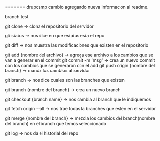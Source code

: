 
=======
drupcamp cambio agregando nueva informacion al readme.

branch test

git clone  -> clona el repositorio del servidor

git status -> nos dice en que estatus esta el repo

git diff -> nos muestra las modificaciones que existen en el repositorio

git add {nombre del archivo} -> agrega ese archivo a los cambios que se van a 								    generar en el commit
git commit -m 'msg' -> crea un nuevo commit con los cambios que se generaron con 						el add
git push origin {nombre del branch} -> manda los cambios al servidor

git branch -> nos dice cuales son las branches que existen

git branch {nombre del branch} -> crea un nuevo branch

git checkout {branch name} -> nos cambia al branch que le indiquemos

git fetch origin --all -> nos trae todas la branches que esten en el servidor

git merge {nombre del branch} -> mezcla los cambios del branch(nombre del branch) 									en el branch que temos seleccionado

git log -> nos da el historial del repo

